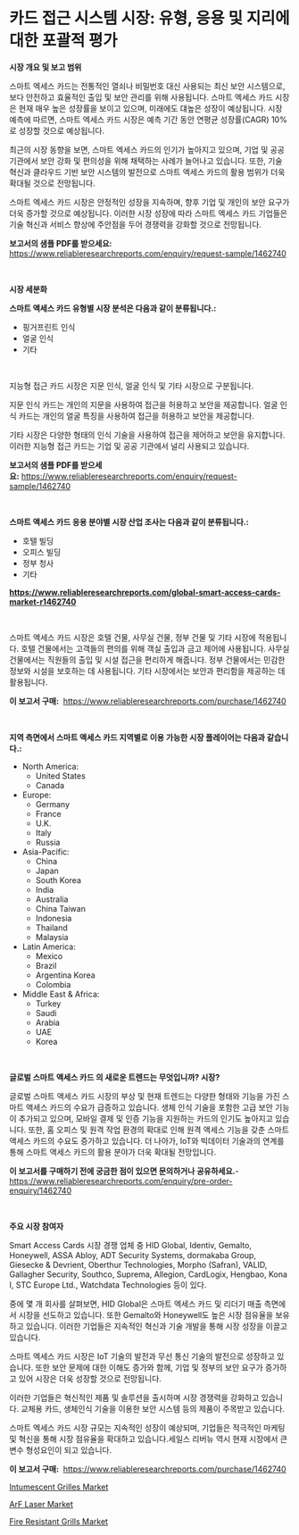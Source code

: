 <p><h1>카드 접근 시스템 시장: 유형, 응용 및 지리에 대한 포괄적 평가</h1></p><p><strong>시장 개요 및 보고 범위</strong></p>
<p><p>스마트 엑세스 카드는 전통적인 열쇠나 비밀번호 대신 사용되는 최신 보안 시스템으로, 보다 안전하고 효율적인 출입 및 보안 관리를 위해 사용됩니다. 스마트 엑세스 카드 시장은 현재 매우 높은 성장률을 보이고 있으며, 미래에도 댸높은 성장이 예상됩니다. 시장 예측에 따르면, 스마트 엑세스 카드 시장은 예측 기간 동안 연평균 성장률(CAGR) 10%로 성장할 것으로 예상됩니다.</p><p>최근의 시장 동향을 보면, 스마트 엑세스 카드의 인기가 높아지고 있으며, 기업 및 공공 기관에서 보안 강화 및 편의성을 위해 채택하는 사례가 늘어나고 있습니다. 또한, 기술 혁신과 클라우드 기반 보안 시스템의 발전으로 스마트 엑세스 카드의 활용 범위가 더욱 확대될 것으로 전망됩니다.</p><p>스마트 엑세스 카드 시장은 안정적인 성장을 지속하며, 향후 기업 및 개인의 보안 요구가 더욱 증가할 것으로 예상됩니다. 이러한 시장 성장에 따라 스마트 엑세스 카드 기업들은 기술 혁신과 서비스 향상에 주안점을 두어 경쟁력을 강화할 것으로 전망됩니다.</p></p>
<p><strong>보고서의 샘플 PDF를 받으세요:</strong> <a href="https://www.reliableresearchreports.com/enquiry/request-sample/1462740">https://www.reliableresearchreports.com/enquiry/request-sample/1462740</a></p>
<p>&nbsp;</p>
<p><strong>시장 세분화</strong></p>
<p><strong>스마트 액세스 카드 유형별 시장 분석은 다음과 같이 분류됩니다.:</strong></p>
<p><ul><li>핑거프린트 인식</li><li>얼굴 인식</li><li>기타</li></ul></p>
<p>&nbsp;</p>
<p><p>지능형 접근 카드 시장은 지문 인식, 얼굴 인식 및 기타 시장으로 구분됩니다. </p><p>지문 인식 카드는 개인의 지문을 사용하여 접근을 허용하고 보안을 제공합니다. 얼굴 인식 카드는 개인의 얼굴 특징을 사용하여 접근을 허용하고 보안을 제공합니다. </p><p>기타 시장은 다양한 형태의 인식 기술을 사용하여 접근을 제어하고 보안을 유지합니다. 이러한 지능형 접근 카드는 기업 및 공공 기관에서 널리 사용되고 있습니다.</p></p>
<p><strong>보고서의 샘플 PDF를 받으세요:</strong>&nbsp;<a href="https://www.reliableresearchreports.com/enquiry/request-sample/1462740">https://www.reliableresearchreports.com/enquiry/request-sample/1462740</a></p>
<p>&nbsp;</p>
<p><strong> 스마트 액세스 카드 응용 분야별 시장 산업 조사는 다음과 같이 분류됩니다.:</strong></p>
<p><ul><li>호텔 빌딩</li><li>오피스 빌딩</li><li>정부 청사</li><li>기타</li></ul></p>
<p><strong><a href="https://www.reliableresearchreports.com/global-smart-access-cards-market-r1462740">https://www.reliableresearchreports.com/global-smart-access-cards-market-r1462740</a></strong></p>
<p>&nbsp;</p>
<p><p>스마트 액세스 카드 시장은 호텔 건물, 사무실 건물, 정부 건물 및 기타 시장에 적용됩니다. 호텔 건물에서는 고객들의 편의를 위해 객실 출입과 금고 제어에 사용됩니다. 사무실 건물에서는 직원들의 출입 및 시설 접근을 편리하게 해줍니다. 정부 건물에서는 민감한 정보와 시설을 보호하는 데 사용됩니다. 기타 시장에서는 보안과 편리함을 제공하는 데 활용됩니다.</p></p>
<p><strong>이 보고서 구매:</strong>&nbsp; <a href="https://www.reliableresearchreports.com/purchase/1462740">https://www.reliableresearchreports.com/purchase/1462740</a></p>
<p>&nbsp;</p>
<p><strong>지역 측면에서 스마트 액세스 카드 지역별로 이용 가능한 시장 플레이어는 다음과 같습니다.:</strong></p>
<p><ul>
    <li>
        North America:
        <ul>
            <li>United States</li>
            <li>Canada</li>
        </ul>
    </li>
    <li>
        Europe:
        <ul>
            <li>Germany</li>
            <li>France</li>
            <li>U.K.</li>
            <li>Italy</li>
            <li>Russia</li>
        </ul>
    </li>
    <li>
        Asia-Pacific:
        <ul>
            <li>China</li>
            <li>Japan</li>
            <li>South Korea</li>
            <li>India</li>
            <li>Australia</li>
            <li>China Taiwan</li>
            <li>Indonesia</li>
            <li>Thailand</li>
            <li>Malaysia</li>
        </ul>
    </li>
    <li>
        Latin America:
        <ul>
            <li>Mexico</li>
            <li>Brazil</li>
            <li>Argentina Korea</li>
            <li>Colombia</li>
        </ul>
    </li>
    <li>
        Middle East & Africa:
        <ul>
            <li>Turkey</li>
            <li>Saudi</li>
            <li>Arabia</li>
            <li>UAE</li>
            <li>Korea</li>
        </ul>
    </li>
    </ul></p>
<p>&nbsp;</p>
<p><strong>글로벌 스마트 액세스 카드 의 새로운 트렌드는 무엇입니까? 시장?</strong></p>
<p><p>글로벌 스마트 액세스 카드 시장의 부상 및 현재 트렌드는 다양한 형태와 기능을 가진 스마트 액세스 카드의 수요가 급증하고 있습니다. 생체 인식 기술을 포함한 고급 보안 기능이 추가되고 있으며, 모바일 결제 및 인증 기능을 지원하는 카드의 인기도 높아지고 있습니다. 또한, 홈 오피스 및 원격 작업 환경의 확대로 인해 원격 액세스 기능을 갖춘 스마트 액세스 카드의 수요도 증가하고 있습니다. 더 나아가, IoT와 빅데이터 기술과의 연계를 통해 스마트 액세스 카드의 활용 분야가 더욱 확대될 전망입니다.</p></p>
<p><strong>이 보고서를 구매하기 전에 궁금한 점이 있으면 문의하거나 공유하세요.</strong>- <a href="https://www.reliableresearchreports.com/enquiry/pre-order-enquiry/1462740">https://www.reliableresearchreports.com/enquiry/pre-order-enquiry/1462740</a></p>
<p>&nbsp;</p>
<p><strong>주요 시장 참여자</strong></p>
<p><p>Smart Access Cards 시장 경쟁 업체 중 HID Global, Identiv, Gemalto, Honeywell, ASSA Abloy, ADT Security Systems, dormakaba Group, Giesecke & Devrient, Oberthur Technologies, Morpho (Safran), VALID, Gallagher Security, Southco, Suprema, Allegion, CardLogix, Hengbao, Kona I, STC Europe Ltd., Watchdata Technologies 등이 있다. </p><p>중에 몇 개 회사를 살펴보면, HID Global은 스마트 엑세스 카드 및 리더기 매출 측면에서 시장을 선도하고 있습니다. 또한 Gemalto와 Honeywell도 높은 시장 점유율을 보유하고 있습니다. 이러한 기업들은 지속적인 혁신과 기술 개발을 통해 시장 성장을 이끌고 있습니다. </p><p>스마트 엑세스 카드 시장은 IoT 기술의 발전과 무선 통신 기술의 발전으로 성장하고 있습니다. 또한 보안 문제에 대한 이해도 증가와 함께, 기업 및 정부의 보안 요구가 증가하고 있어 시장은 더욱 성장할 것으로 전망됩니다. </p><p>이러한 기업들은 혁신적인 제품 및 솔루션을 출시하며 시장 경쟁력을 강화하고 있습니다. 교체용 카드, 생체인식 기술을 이용한 보안 시스템 등의 제품이 주목받고 있습니다. </p><p>스마트 엑세스 카드 시장 규모는 지속적인 성장이 예상되며, 기업들은 적극적인 마케팅 및 혁신을 통해 시장 점유율을 확대하고 있습니다.세일스 리버뉴 역시 현재 시장에서 큰 변수 형성요인이 되고 있습니다.</p></p>
<p><strong>이 보고서 구매:</strong>&nbsp;&nbsp;<a href="https://www.reliableresearchreports.com/purchase/1462740">https://www.reliableresearchreports.com/purchase/1462740</a></p>
<p><p><a href="https://github.com/bobicer/Market-Research-Report-List-3/blob/main/intumescent-grilles-market.md">Intumescent Grilles Market</a></p><p><a href="https://github.com/timeliteaut/Market-Research-Report-List-2/blob/main/arf-laser-market.md">ArF Laser Market</a></p><p><a href="https://github.com/globismark/Market-Research-Report-List-3/blob/main/fire-resistant-grills-market.md">Fire Resistant Grills Market</a></p></p>